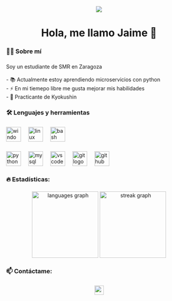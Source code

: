 <!-- <div align="center">
  <img height="150" src="https://camo.githubusercontent.com/62da68eb62b1e5f175f7d1f0191dd89a653d7908feb22d37d4a0ab07365d6791/68747470733a2f2f6d656469612e67697068792e636f6d2f6d656469612f4d3967624264396e6244724f5475314d71782f67697068792e676966"  />
</div> -->

###

<div align="center">
  <img src="https://visitor-badge.laobi.icu/badge?page_id=Jaime-Moranchel.Jaime-Moranchel&"  />
</div>

###

<h1 align="center">Hola, me llamo Jaime 👋</h1>

###

<h3 align="left">👩‍💻  Sobre mí</h3>

###

<p align="left">
Soy un estudiante de SMR en Zaragoza <br><br>
<!-- - 🔭 I’m working as ...<br> -->
- 📚 Actualmente estoy aprendiendo microservicios con python<br>
- ⚡ En mi tiemepo libre me gusta mejorar mis habilidades<br>
- 🥋 Practicante de Kyokushin
</p>

###

<h3 align="left">🛠 Lenguajes y herramientas</h3>

###

<div align="left">
  <img src="https://cdn.jsdelivr.net/gh/devicons/devicon/icons/windows8/windows8-original.svg" height="40" alt="windows8 logo"  />
  <img width="12" />
  <img src="https://cdn.jsdelivr.net/gh/devicons/devicon/icons/linux/linux-original.svg" height="40" alt="linux logo"  />
  <img width="12" />
  <img src="https://cdn.jsdelivr.net/gh/devicons/devicon/icons/bash/bash-original.svg" height="40" alt="bash logo"  />
</div>

###

<div align="left">
  <img src="https://cdn.jsdelivr.net/gh/devicons/devicon/icons/python/python-original.svg" height="40" alt="python logo"  />
  <img width="12" />
  <img src="https://cdn.jsdelivr.net/gh/devicons/devicon/icons/mysql/mysql-original.svg" height="40" alt="mysql logo"  />
  <img width="12" />
  <img src="https://cdn.jsdelivr.net/gh/devicons/devicon/icons/vscode/vscode-original.svg" height="40" alt="vscode logo"  />
  <img width="12" />
  <img src="https://cdn.jsdelivr.net/gh/devicons/devicon/icons/git/git-original.svg" height="40" alt="git logo"  />
  <img width="12" />
  <img src="https://cdn.jsdelivr.net/gh/devicons/devicon/icons/github/github-original.svg" height="40" alt="github logo"  />
</div>

###

<h3 align="left">🔥   Estadísticas:</h3>

###

<div align="center">
  <img src="https://github-readme-stats.vercel.app/api/top-langs?username=Jaime-Moranchel&locale=en&hide_title=false&layout=compact&card_width=320&langs_count=5&theme=github_dark&hide_border=false&order=2" height="180" alt="languages graph"  />
  <img src="https://streak-stats.demolab.com?user=Jaime-Moranchel&locale=es&mode=daily&theme=github_dark&hide_border=false&border_radius=5&order=3" height="180" alt="streak graph"  />
</div>

###

<h3 align="left">📫 Contáctame:</h3>

###

<a href="mailto:jaimemoranchelpina@gmail.com?">
  <div align="center" >
    <img src="https://img.shields.io/static/v1?message=Correo%20personal&logo=gmail&label=&color=D14836&logoColor=white&labelColor=&style=for-the-badge" height="25" alt="gmail logo"/>
  </div>
</a>

###